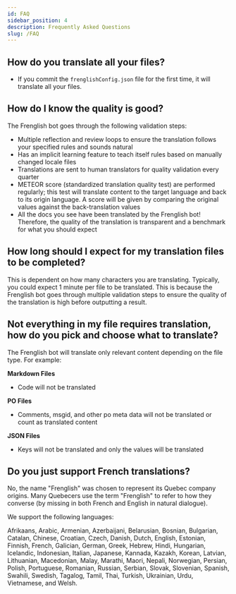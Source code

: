 ```yaml
---
id: FAQ
sidebar_position: 4
description: Frequently Asked Questions
slug: /FAQ
---
```


## How do you translate all your files?
- If you commit the ```frenglishConfig.json``` file for the first time, it will translate all your files.  

## How do I know the quality is good?
The Frenglish bot goes through the following validation steps:
- Multiple reflection and review loops to ensure the translation follows your specified rules and sounds natural
- Has an implicit learning feature to teach itself rules based on manually changed locale files
- Translations are sent to human translators for quality validation every quarter
- METEOR score (standardized translation quality test) are performed regularly; this test will translate content to the target language and back to its origin language. A score will be given by comparing the original values against the back-translation values
- All the docs you see have been translated by the Frenglish bot! Therefore, the quality of the translation is transparent and a benchmark for what you should expect

## How long should I expect for my translation files to be completed?
This is dependent on how many characters you are translating. Typically, you could expect 1 minute per file to be translated. This is because the Frenglish bot goes through multiple validation steps to ensure the quality of the translation is high before outputting a result.

## Not everything in my file requires translation, how do you pick and choose what to translate?
The Frenglish bot will translate only relevant content depending on the file type. For example:

**Markdown Files**
- Code will not be translated

**PO Files**
- Comments, msgid, and other po meta data will not be translated or count as translated content

**JSON Files**
- Keys will not be translated and only the values will be translated

## Do you just support French translations?
No, the name "Frenglish" was chosen to represent its Quebec company origins. Many Quebecers use the term "Frenglish" to refer to how they converse (by missing in both French and English in natural dialogue). 

We support the following languages:

Afrikaans, Arabic, Armenian, Azerbaijani, Belarusian, Bosnian, Bulgarian, Catalan, Chinese, Croatian, Czech, Danish, Dutch, English, Estonian, Finnish, French, Galician, German, Greek, Hebrew, Hindi, Hungarian, Icelandic, Indonesian, Italian, Japanese, Kannada, Kazakh, Korean, Latvian, Lithuanian, Macedonian, Malay, Marathi, Maori, Nepali, Norwegian, Persian, Polish, Portuguese, Romanian, Russian, Serbian, Slovak, Slovenian, Spanish, Swahili, Swedish, Tagalog, Tamil, Thai, Turkish, Ukrainian, Urdu, Vietnamese, and Welsh.


